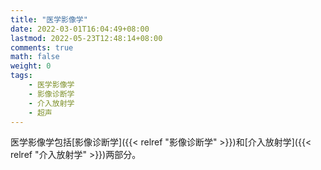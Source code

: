```yaml
---
title: "医学影像学"
date: 2022-03-01T16:04:49+08:00
lastmod: 2022-05-23T12:48:14+08:00
comments: true
math: false
weight: 0
tags:
    - 医学影像学
    - 影像诊断学
    - 介入放射学
    - 超声
---
```


医学影像学包括[影像诊断学]({{< relref "影像诊断学" >}})和[介入放射学]({{< relref "介入放射学" >}})两部分。

<!--more-->

